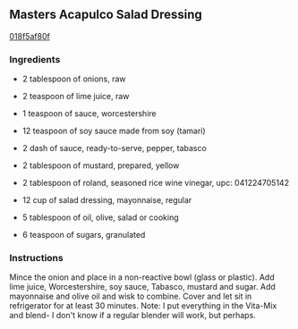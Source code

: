 ## Masters Acapulco Salad Dressing

[018f5af80f](http://www.food.com/recipe/masters-acapulco-salad-dressing-32624)

### Ingredients

 - 2 tablespoon of onions, raw

 - 2 teaspoon of lime juice, raw

 - 1 teaspoon of sauce, worcestershire

 - 12 teaspoon of soy sauce made from soy (tamari)

 - 2 dash of sauce, ready-to-serve, pepper, tabasco

 - 2 tablespoon of mustard, prepared, yellow

 - 2 tablespoon of roland, seasoned rice wine vinegar, upc: 041224705142

 - 12 cup of salad dressing, mayonnaise, regular

 - 5 tablespoon of oil, olive, salad or cooking

 - 6 teaspoon of sugars, granulated

### Instructions

Mince the onion and place in a non-reactive bowl (glass or plastic). Add lime juice, Worcestershire, soy sauce, Tabasco, mustard and sugar. Add mayonnaise and olive oil and wisk to combine. Cover and let sit in refrigerator for at least 30 minutes. Note: I put everything in the Vita-Mix and blend- I don't know if a regular blender will work, but perhaps.